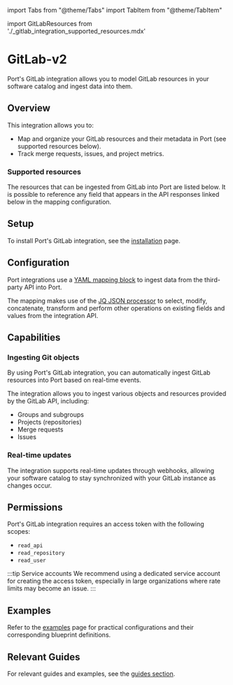 import Tabs from "@theme/Tabs"
import TabItem from "@theme/TabItem"

import GitLabResources from './_gitlab_integration_supported_resources.mdx'

# GitLab-v2

Port's GitLab integration allows you to model GitLab resources in your software catalog and ingest data into them.

## Overview

This integration allows you to:

- Map and organize your GitLab resources and their metadata in Port (see supported resources below).
- Track merge requests, issues, and project metrics.

### Supported resources

The resources that can be ingested from GitLab into Port are listed below.
It is possible to reference any field that appears in the API responses linked below in the mapping configuration.

<GitLabResources/>

## Setup

To install Port's GitLab integration, see the [installation](./installation.md#setup) page.

## Configuration

Port integrations use a [YAML mapping block](/build-your-software-catalog/customize-integrations/configure-mapping#configuration-structure) to ingest data from the third-party API into Port.

The mapping makes use of the [JQ JSON processor](https://stedolan.github.io/jq/manual/) to select, modify, concatenate, transform and perform other operations on existing fields and values from the integration API.

## Capabilities

### Ingesting Git objects

By using Port's GitLab integration, you can automatically ingest GitLab resources into Port based on real-time events.

The integration allows you to ingest various objects and resources provided by the GitLab API, including:

- Groups and subgroups
- Projects (repositories)
- Merge requests
- Issues

### Real-time updates

The integration supports real-time updates through webhooks, allowing your software catalog to stay synchronized with your GitLab instance as changes occur.

## Permissions

Port's GitLab integration requires an access token with the following scopes:

- `read_api`
- `read_repository`
- `read_user`

:::tip Service accounts
We recommend using a dedicated service account for creating the access token, especially in large organizations where rate limits may become an issue.
:::

## Examples

Refer to the [examples](./examples.md) page for practical configurations and their corresponding blueprint definitions.

## Relevant Guides

For relevant guides and examples, see the [guides section](https://docs.port.io/guides?tags=GitLab).


